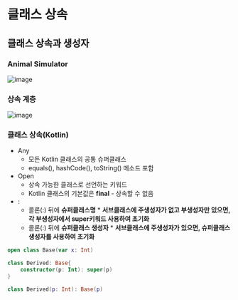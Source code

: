 # 클래스 상속

## 클래스 상속과 생성자

### Animal Simulator
![image](https://github.com/qlkdkd/OOP/assets/71871927/2c77b706-4a89-4c75-bd8e-f4f55d9b386f)
### 상속 계층
![image](https://github.com/qlkdkd/OOP/assets/71871927/89bc8362-bf8f-4790-80ec-7d891005d17b)
### 클래스 상속(Kotlin)
* Any
    * 모든 Kotlin 클래스의 공통 슈퍼클래스
    * equals(), hashCode(), toString() 메소드 포함
* Open
    * 상속 가능한 클래스로 선언하는 키워드
    * Kotlin 클래스의 기본값은 **final** - 상속할 수 없음
* :
    * 콜론(:) 뒤에 **슈퍼클래스명**
          * **서브클래스에 주생성자가 없고 부생성자만 있으면, 각 부생성자에서 super키워드 사용하여 초기화**
    * 콜론(:) 뒤에 **슈퍼클래스 생성자**
          * **서브클래스에 주생성자가 있으면, 슈퍼클래스 생성자를 사용하여 초기화**
```kotlin
open class Base(var x: Int)

class Derived: Base{
    constructor(p: Int): super(p)
}

class Derived(p: Int): Base(p)
```
